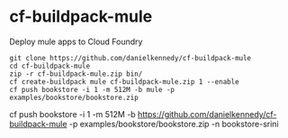 cf-buildpack-mule
=================

Deploy mule apps to Cloud Foundry

```
git clone https://github.com/danielkennedy/cf-buildpack-mule
cd cf-buildpack-mule
zip -r cf-buildpack-mule.zip bin/
cf create-buildpack mule cf-buildpack-mule.zip 1 --enable
cf push bookstore -i 1 -m 512M -b mule -p examples/bookstore/bookstore.zip 
```
cf push bookstore -i 1 -m 512M -b https://github.com/danielkennedy/cf-buildpack-mule -p examples/bookstore/bookstore.zip  -n bookstore-srini